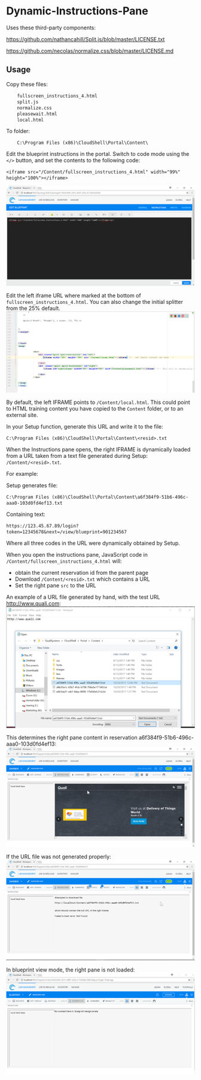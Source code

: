 # Dynamic-Instructions-Pane


Uses these third-party components:

https://github.com/nathancahill/Split.js/blob/master/LICENSE.txt

https://github.com/necolas/normalize.css/blob/master/LICENSE.md

## Usage

Copy these files:

		fullscreen_instructions_4.html
		split.js
		normalize.css
		pleasewait.html
		local.html


To folder:

		C:\Program Files (x86)\CloudShell\Portal\Content\



Edit the blueprint instructions in the portal. Switch to code mode using the `</>` button, and set the contents to the following code:

	<iframe src="/Content/fullscreen_instructions_4.html" width="99%" height="100%"></iframe>

![](screenshots/instructions-edit-iframe.png)



Edit the left iframe URL where marked at the bottom of `fullscreen_instructions_4.html`. You can also change the initial splitter from the 25% default. 
![](screenshots/edit-split.png)

By default, the left IFRAME points to `/Content/local.html`. This could point to HTML training content you have copied to the `Content` folder, or to an external site.

In your Setup function, generate this URL and write it to the file:

	C:\Program Files (x86)\CloudShell\Portal\Content\<resid>.txt

When the Instructions pane opens, the right IFRAME is dynamically loaded from a URL taken from a text file generated during Setup: `/Content/<resid>.txt`.

For example:

Setup generates file:

    C:\Program Files (x86)\CloudShell\Portal\Content\a6f384f9-51b6-496c-aaa0-103d0fd4ef13.txt
    
Containing text:
    
	https://123.45.67.89/login?token=12345678&next=/view/blueprint=901234567

Where all three codes in the URL were dynamically obtained by Setup.


When you open the instructions pane, JavaScript code in `/Content/fullscreen_instructions_4.html` will:

- obtain the current reservation id from the parent page
- Download `/Content/<resid>.txt` which contains a URL
- Set the right pane `src` to the URL

An example of a URL file generated by hand, with the test URL http://www.quali.com:
![](screenshots/url-file.png)

This determines the right pane content in reservation a6f384f9-51b6-496c-aaa0-103d0fd4ef13:
![](screenshots/instructions-sandbox2.png)

If the URL file was not generated properly:
![](screenshots/instructions-sandbox.png)

In blueprint view mode, the right pane is not loaded:
![](screenshots/instructions-blueprint.png)

